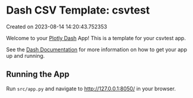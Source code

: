 # Dash CSV Template: csvtest

Created on 2023-08-14 14:20:43.752353

Welcome to your [Plotly Dash](https://plotly.com/dash/) App! This is a template for your csvtest app.

See the [Dash Documentation](https://dash.plotly.com/introduction) for more information on how to get your app up and running.

## Running the App

Run `src/app.py` and navigate to http://127.0.0.1:8050/ in your browser.